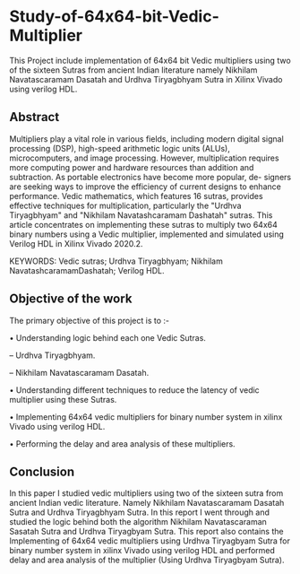 # Study-of-64x64-bit-Vedic-Multiplier
This Project include implementation of 64x64 bit Vedic multipliers using two of the sixteen Sutras from ancient Indian literature namely Nikhilam Navatascaramam Dasatah and Urdhva Tiryagbhyam Sutra in Xilinx Vivado using verilog HDL.

## Abstract
Multipliers play a vital role in various fields, including modern digital signal processing (DSP), high-speed arithmetic logic units (ALUs), microcomputers, and image processing. However, multiplication requires more computing power and hardware resources than addition and subtraction. As portable electronics have become more popular, de- signers are seeking ways to improve the efficiency of current designs to enhance performance. Vedic mathematics, which features 16 sutras, provides effective techniques for multiplication, particularly the "Urdhva Tiryagbhyam" and "Nikhilam Navatashcaramam Dashatah" sutras. This article concentrates on implementing these sutras to multiply two 64x64 binary numbers using a Vedic multiplier, implemented and simulated using Verilog HDL in Xilinx Vivado 2020.2.

KEYWORDS: Vedic sutras; Urdhva Tiryagbhyam; Nikhilam NavatashcaramamDashatah; Verilog HDL.

## Objective of the work
The primary objective of this project is to :-

• Understanding logic behind each one Vedic Sutras.

– Urdhva Tiryagbhyam.

– Nikhilam Navatascaramam Dasatah.

• Understanding different techniques to reduce the latency of vedic multiplier using these Sutras.

• Implementing 64x64 vedic multipliers for binary number system in xilinx Vivado using verilog HDL.

• Performing the delay and area analysis of these multipliers.

## Conclusion
In this paper I studied vedic multipliers using two of the sixteen sutra from ancient Indian vedic literature. Namely Nikhilam Navatascaramam Dasatah Sutra and Urdhva Tiryagbhyam Sutra. In this report I went through and studied the logic behind both the algorithm Nikhilam Navatascaraman Sasatah Sutra and Urdhva Tiryagbyam Sutra. This report also contains the Implementing of 64x64 vedic multipliers using Urdhva Tiryagbyam Sutra for binary number system in xilinx Vivado using verilog HDL and performed delay and area analysis of the multiplier (Using Urdhva Tiryagbyam Sutra).
